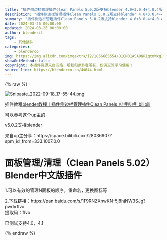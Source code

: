 ```yaml
---
title: "插件侧边栏管理插件Clean Panels 5.0.2版支持blender 4.0+3.0.4+4.0.4版+v4.0.6 n面板管理插件"
description: "插件侧边栏管理插件Clean Panels 5.0.2版支持blender 4.0+3.0.4+4.0.4版+v4.0.6 n面板管理插件"
summary: "插件侧边栏管理插件Clean Panels 5.0.2版支持blender 4.0+3.0.4+4.0.4版+v4.0.6 n面板管理插件"
date: 2024-03-26 00:00:00
updated: 2024-03-26 00:00:00
author: blenderit
tags: 
    - 其他插件
categories:
    - blenderco
img: https://img.alicdn.com/imgextra/i2/1856665554/O1CN01ASAONR1qtmWxgIgcO_!!1856665554.png
showGetMethod: false
copyright: 本插件资源来自网络，版权归原作者所有，仅供交流学习使用！
source_link: https://blenderco.cn/40644.html
---
```


{% raw %}
<p><img class="aligncenter" src="https://img.alicdn.com/imgextra/i2/1856665554/O1CN01ASAONR1qtmWxgIgcO_!!1856665554.png" alt="Snipaste_2022-09-18_17-55-44.png"></p><p>插件教程<a href="https://www.bilibili.com/video/BV1iY4y1c7fh?spm_id_from=333.337.search-card.all.click">blender教程丨插件侧边栏管理插件Clean Panels_哔哩哔哩_bilibili</a></p><p>可以参考这个up主的</p><p>v5.0.2支持blender</p><p>来自up主分享：https://space.bilibili.com/28036907?spm_id_from=333.1007.0.0</p><h1 class="video-title tit" title="面板清理（Clean Panels 5.02）Blender中文版插件">面板管理/清理（Clean Panels 5.02）Blender中文版插件</h1><p>1.可以有效的管理N面板的顺序，重命名，更换图标等</p><p>2.下载链接：https://pan.baidu.com/s/1T9RNZXnwKN-5j8hjNW3SJg?pwd=flvo<br>
提取码：flvo</p><p>已测试支持4.0，4.1</p>
<div style="display: none">blenderco</div>
{% endraw %}